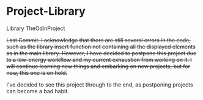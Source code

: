 # Project-Library
Library TheOdinProject

~~Last Commit: I acknowledge that there are still several errors in the code, such as the library insert function not containing all the displayed elements as in the main library. However, I have decided to postpone this project due to a low-energy workflow and my current exhaustion from working on it. I will continue learning new things and embarking on new projects, but for now, this one is on hold.~~

I've decided to see this project through to the end, as postponing projects can become a bad habit.
